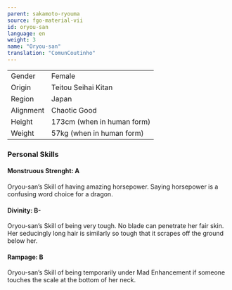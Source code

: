 ```yaml
---
parent: sakamoto-ryouma
source: fgo-material-vii
id: oryou-san
language: en
weight: 3
name: "Oryou-san"
translation: "ComunCoutinho"
---
```


<table>
  <tr><td>Gender</td><td>Female</td></tr>
  <tr><td>Origin</td><td>Teitou Seihai Kitan</td></tr>
  <tr><td>Region</td><td>Japan</td></tr>
  <tr><td>Alignment</td><td>Chaotic Good</td></tr>
  <tr><td>Height</td><td>173cm (when in human form)</td></tr>
  <tr><td>Weight</td><td>57kg (when in human form)</td></tr>
</table>

### Personal Skills

#### Monstruous Strenght: A

Oryou-san’s Skill of having amazing horsepower. Saying horsepower is a confusing word choice for a dragon.

#### Divinity: B-

Oryou-san’s Skill of being very tough.
No blade can penetrate her fair skin. Her seducingly long hair is similarly so tough that it scrapes off the ground below her.

#### Rampage: B

Oryou-san’s Skill of being temporarily under Mad Enhancement if someone touches the scale at the bottom of her neck.
